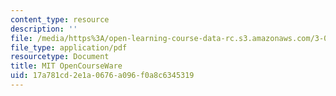 ```yaml
---
content_type: resource
description: ''
file: /media/https%3A/open-learning-course-data-rc.s3.amazonaws.com/3-091sc-introduction-to-solid-state-chemistry-fall-2010/17a781cd2e1a0676a096f0a8c6345319_MIT3_091SCF10lec22_iPOD.pdf
file_type: application/pdf
resourcetype: Document
title: MIT OpenCourseWare
uid: 17a781cd-2e1a-0676-a096-f0a8c6345319
---
```

